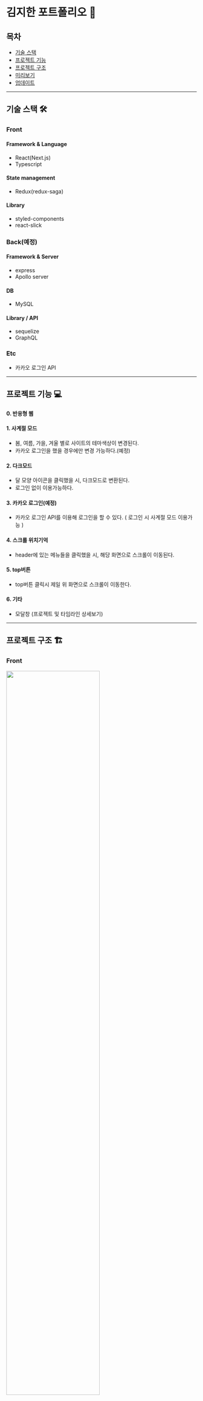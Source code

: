 # 김지한 포트폴리오 💚

## 목차
- [기술 스택](#기술-스택)
- [프로젝트 기능](#프로젝트-기능)
- [프로젝트 구조](#프로젝트-구조)
- [미리보기](#미리보기)
- [업데이트](#업데이트)
-----
## 기술 스택 🛠️
### Front
#### Framework & Language
- React(Next.js)
- Typescript
#### State management
- Redux(redux-saga)
#### Library
- styled-components
- react-slick
### Back(예정)
#### Framework & Server
- express
- Apollo server

#### DB
- MySQL

#### Library / API
- sequelize
- GraphQL

### Etc
- 카카오 로그인 API
-----
## 프로젝트 기능 💻
#### 0. 반응형 웹 
#### 1. 사계절 모드
- 봄, 여름, 가을, 겨울 별로 사이트의 테마색상이 변경된다.
- 카카오 로그인을 했을 경우에만 변경 가능하다.(예정)
#### 2. 다크모드
- 달 모양 아이콘을 클릭했을 시, 다크모드로 변환된다.
- 로그인 없이 이용가능하다.
#### 3. 카카오 로그인(예정)
- 카카오 로그인 API를 이용해 로그인을 할 수 있다. ( 로그인 시 사계절 모드 이용가능 )
#### 4. 스크롤 위치기억
- header에 있는 메뉴들을 클릭했을 시, 해당 화면으로 스크롤이 이동된다.
#### 5. top버튼 
- top버튼 클릭시 제일 위 화면으로 스크롤이 이동한다.
#### 6. 기타
- 모달창 (프로젝트 및 타임라인 상세보기)
-----
## 프로젝트 구조 🏗️
### Front
<img src="https://user-images.githubusercontent.com/69563429/160769366-854f33cd-c222-4f27-a0d7-3b1b68040170.png" width=70%/>

-----

## 미리 보기 👁️‍🗨️
|봄|여름|
|:-:|:-:|
|<img src="https://user-images.githubusercontent.com/69563429/161430491-20ce231f-c2e5-4cf1-b9ee-71f0e3e43932.gif" width=80%/>|<img src="https://user-images.githubusercontent.com/69563429/163105339-3e075c2b-4a5e-49d5-8c9b-f2211c14be02.gif" width=80%/>|

|가을|겨울|
|:-:|:-:|
|<img src="https://user-images.githubusercontent.com/69563429/163105158-53e6d4eb-2fc5-44e7-9af0-d6113cc5bbbf.gif" width=80%/>|<img src="https://user-images.githubusercontent.com/69563429/163105257-9a7c4dca-7e19-43e5-986b-570264b8ef48.gif" width=80%/>|

-------------------------------------
## 업데이트
##### :black_square_button: 로드시 스타일 깨지는 거 
##### :black_square_button: 모바일 화면 깨지는 거 
##### :black_square_button: express 연결
##### :black_square_button: sequelize로 MySQL연결
##### :black_square_button: express - Apollo server 연결
##### :black_square_button: 카카오 로그인 시 사계절모드 활성화 / 비로그인 시 계절모드 비활성화
##### :black_square_button: admin 계정 및 페이지 생성하여 컨텐츠 수정
